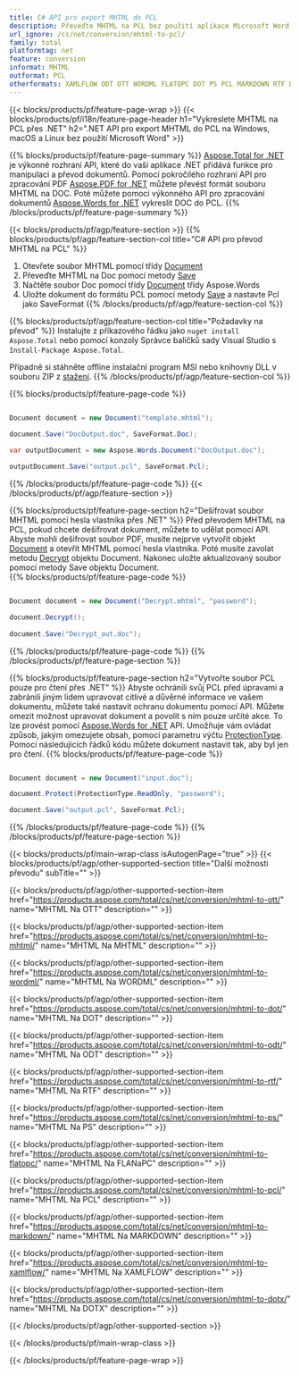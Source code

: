 ```yaml
---
title: C# API pro export MHTML do PCL
description: Převeďte MHTML na PCL bez použití aplikace Microsoft Word
url_ignore: /cs/net/conversion/mhtml-to-pcl/
family: total
platformtag: net
feature: conversion
informat: MHTML
outformat: PCL
otherformats: XAMLFLOW ODT OTT WORDML FLATOPC DOT PS PCL MARKDOWN RTF DOTX DOTM
---
```

{{< blocks/products/pf/feature-page-wrap >}}
{{< blocks/products/pf/i18n/feature-page-header h1="Vykreslete MHTML na PCL přes .NET" h2=".NET API pro export MHTML do PCL na Windows, macOS a Linux bez použití Microsoft Word" >}}

{{% blocks/products/pf/feature-page-summary %}}
[Aspose.Total for .NET](https://products.aspose.com/total/net/) je výkonné rozhraní API, které do vaší aplikace .NET přidává funkce pro manipulaci a převod dokumentů. Pomocí pokročilého rozhraní API pro zpracování PDF [Aspose.PDF for .NET](https://products.aspose.com/pdf/net/) můžete převést formát souboru MHTML na DOC. Poté můžete pomocí výkonného API pro zpracování dokumentů [Aspose.Words for .NET](https://products.aspose.com/words/net/) vykreslit DOC do PCL.
{{% /blocks/products/pf/feature-page-summary  %}}

{{< blocks/products/pf/agp/feature-section >}}
{{% blocks/products/pf/agp/feature-section-col title="C# API pro převod MHTML na PCL" %}}
1. Otevřete soubor MHTML pomocí třídy [Document](https://reference.aspose.com/pdf/net/aspose.pdf/document)
2. Převeďte MHTML na Doc pomocí metody [Save](https://reference.aspose.com/pdf/net/aspose.pdf.document/save/methods/5)
3. Načtěte soubor Doc pomocí třídy [Document](https://reference.aspose.com/words/net/aspose.words/document) třídy Aspose.Words
4. Uložte dokument do formátu PCL pomocí metody [Save](https://reference.aspose.com/words/net/aspose.words.document/save/methods/4) a nastavte Pcl jako SaveFormat
{{% /blocks/products/pf/agp/feature-section-col %}}

{{% blocks/products/pf/agp/feature-section-col title="Požadavky na převod" %}}
Instalujte z příkazového řádku jako ```nuget install Aspose.Total``` nebo pomocí konzoly Správce balíčků sady Visual Studio s ```Install-Package Aspose.Total```.

Případně si stáhněte offline instalační program MSI nebo knihovny DLL v souboru ZIP z [stažení](https://downloads.aspose.com/total/net).
{{% /blocks/products/pf/agp/feature-section-col %}}

{{% blocks/products/pf/feature-page-code %}}

```cs

Document document = new Document("template.mhtml");
 
document.Save("DocOutput.doc", SaveFormat.Doc); 

var outputDocument = new Aspose.Words.Document("DocOutput.doc");

outputDocument.Save("output.pcl", SaveFormat.Pcl);   
```

{{% /blocks/products/pf/feature-page-code %}}
{{< /blocks/products/pf/agp/feature-section >}}

{{% blocks/products/pf/feature-page-section  h2="Dešifrovat soubor MHTML pomocí hesla vlastníka přes .NET" %}}
Před převodem MHTML na PCL, pokud chcete dešifrovat dokument, můžete to udělat pomocí API. Abyste mohli dešifrovat soubor PDF, musíte nejprve vytvořit objekt [Document](https://reference.aspose.com/pdf/net/aspose.pdf/document) a otevřít MHTML pomocí hesla vlastníka. Poté musíte zavolat metodu [Decrypt](https://reference.aspose.com/pdf/net/aspose.pdf/document/methods/decrypt) objektu Document. Nakonec uložte aktualizovaný soubor pomocí metody Save objektu Document.  
{{% blocks/products/pf/feature-page-code %}}

```cs

Document document = new Document("Decrypt.mhtml", "password");

document.Decrypt();
 
document.Save("Decrypt_out.doc");
```

{{% /blocks/products/pf/feature-page-code  %}}
{{% /blocks/products/pf/feature-page-section %}}

{{% blocks/products/pf/feature-page-section  h2="Vytvořte soubor PCL pouze pro čtení přes .NET" %}}
Abyste ochránili svůj PCL před úpravami a zabránili jiným lidem upravovat citlivé a důvěrné informace ve vašem dokumentu, můžete také nastavit ochranu dokumentu pomocí API. Můžete omezit možnost upravovat dokument a povolit s ním pouze určité akce. To lze provést pomocí [Aspose.Words for .NET](https://products.aspose.com/words/net/) API. Umožňuje vám ovládat způsob, jakým omezujete obsah, pomocí parametru výčtu [ProtectionType](https://reference.aspose.com/words/net/aspose.words/protectiontype). Pomocí následujících řádků kódu můžete dokument nastavit tak, aby byl jen pro čtení. 
{{% blocks/products/pf/feature-page-code %}}

```cs

Document document = new Document("input.doc");

document.Protect(ProtectionType.ReadOnly, "password");

document.Save("output.pcl", SaveFormat.Pcl);    
```

{{% /blocks/products/pf/feature-page-code  %}}
{{% /blocks/products/pf/feature-page-section %}}

{{< blocks/products/pf/main-wrap-class isAutogenPage="true" >}}
{{< blocks/products/pf/agp/other-supported-section title="Další možnosti převodu" subTitle="" >}}

{{< blocks/products/pf/agp/other-supported-section-item href="https://products.aspose.com/total/cs/net/conversion/mhtml-to-ott/" name="MHTML Na OTT" description="" >}}

{{< blocks/products/pf/agp/other-supported-section-item href="https://products.aspose.com/total/cs/net/conversion/mhtml-to-mhtml/" name="MHTML Na MHTML" description="" >}}

{{< blocks/products/pf/agp/other-supported-section-item href="https://products.aspose.com/total/cs/net/conversion/mhtml-to-wordml/" name="MHTML Na WORDML" description="" >}}

{{< blocks/products/pf/agp/other-supported-section-item href="https://products.aspose.com/total/cs/net/conversion/mhtml-to-dot/" name="MHTML Na DOT" description="" >}}

{{< blocks/products/pf/agp/other-supported-section-item href="https://products.aspose.com/total/cs/net/conversion/mhtml-to-odt/" name="MHTML Na ODT" description="" >}}

{{< blocks/products/pf/agp/other-supported-section-item href="https://products.aspose.com/total/cs/net/conversion/mhtml-to-rtf/" name="MHTML Na RTF" description="" >}}

{{< blocks/products/pf/agp/other-supported-section-item href="https://products.aspose.com/total/cs/net/conversion/mhtml-to-ps/" name="MHTML Na PS" description="" >}}

{{< blocks/products/pf/agp/other-supported-section-item href="https://products.aspose.com/total/cs/net/conversion/mhtml-to-flatopc/" name="MHTML Na FLANaPC" description="" >}}

{{< blocks/products/pf/agp/other-supported-section-item href="https://products.aspose.com/total/cs/net/conversion/mhtml-to-pcl/" name="MHTML Na PCL" description="" >}}

{{< blocks/products/pf/agp/other-supported-section-item href="https://products.aspose.com/total/cs/net/conversion/mhtml-to-markdown/" name="MHTML Na MARKDOWN" description="" >}}

{{< blocks/products/pf/agp/other-supported-section-item href="https://products.aspose.com/total/cs/net/conversion/mhtml-to-xamlflow/" name="MHTML Na XAMLFLOW" description="" >}}

{{< blocks/products/pf/agp/other-supported-section-item href="https://products.aspose.com/total/cs/net/conversion/mhtml-to-dotx/" name="MHTML Na DOTX" description="" >}}



{{< /blocks/products/pf/agp/other-supported-section >}}

{{< /blocks/products/pf/main-wrap-class >}}

{{< /blocks/products/pf/feature-page-wrap >}}